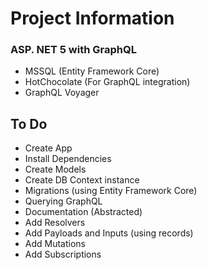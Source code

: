 # Project Information

### ASP. NET 5 with GraphQL

- MSSQL (Entity Framework Core)
- HotChocolate (For GraphQL integration)
- GraphQL Voyager

## To Do

- Create App
- Install Dependencies
- Create Models
- Create DB Context instance
- Migrations (using Entity Framework Core)
- Querying GraphQL
- Documentation (Abstracted)
- Add Resolvers
- Add Payloads and Inputs (using records)
- Add Mutations
- Add Subscriptions
